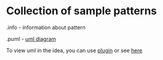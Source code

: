 # Collection of sample patterns

.info - information about pattern

.puml - [uml diagram](http://plantuml.com/class-diagram)

To view uml in the idea, you can use [plugin](https://plugins.jetbrains.com/plugin/7017-plantuml-integration) 
or see [here](http://plantuml.com/running)

